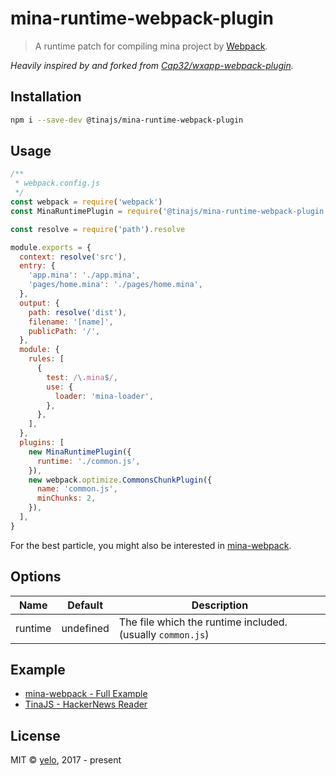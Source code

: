 # mina-runtime-webpack-plugin
> A runtime patch for compiling mina project by [Webpack](https://webpack.js.org/).

*Heavily inspired by and forked from [Cap32/wxapp-webpack-plugin](https://github.com/Cap32/wxapp-webpack-plugin).*

## Installation
```bash
npm i --save-dev @tinajs/mina-runtime-webpack-plugin
```

## Usage
```javascript
/**
 * webpack.config.js
 */
const webpack = require('webpack')
const MinaRuntimePlugin = require('@tinajs/mina-runtime-webpack-plugin')

const resolve = require('path').resolve

module.exports = {
  context: resolve('src'),
  entry: {
    'app.mina': './app.mina',
    'pages/home.mina': './pages/home.mina',
  },
  output: {
    path: resolve('dist'),
    filename: '[name]',
    publicPath: '/',
  },
  module: {
    rules: [
      {
        test: /\.mina$/,
        use: {
          loader: 'mina-loader',
        },
      },
    ],
  },
  plugins: [
    new MinaRuntimePlugin({
      runtime: './common.js',
    }),
    new webpack.optimize.CommonsChunkPlugin({
      name: 'common.js',
      minChunks: 2,
    }),
  ],
}
```

For the best particle, you might also be interested in [mina-webpack](https://github.com/tinajs/mina-webpack/).

## Options
|  Name   |  Default  |                         Description                          |
| ------- | --------- | ------------------------------------------------------------ |
| runtime | undefined | The file which the runtime included. (usually ``common.js``) |

## Example
- [mina-webpack - Full Example](https://github.com/tinajs/mina-webpack/example)
- [TinaJS - HackerNews Reader](https://github.com/tinajs/tina-hackernews)

## License
MIT &copy; [yelo](https://github.com/imyelo), 2017 - present
